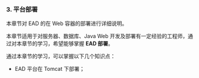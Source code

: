 ### 3. 平台部署

本章节对 EAD 的在 Web 容器的部署进行详细说明。

本章节适用于对服务器、数据库、Java Web 开发及部署有一定经验的工程师，通过对本章节的学习，希望能够掌握 **EAD 部署**。

通过本章节的学习，可以掌握以下几个知识点：

- EAD 平台在 Tomcat 下部署；

